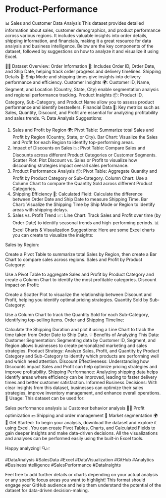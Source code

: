 # Product-Performance


📊 Sales and Customer Data Analysis
This dataset provides detailed information about sales, customer demographics, and product performance across various regions. It includes valuable insights into order details, shipping information, and financials, making it a great resource for data analysis and business intelligence. Below are the key components of the dataset, followed by suggestions on how to analyze it and visualize it using Excel.

🧑‍💼 Dataset Overview:
Order Information 🛒: Includes Order ID, Order Date, and Ship Date, helping track order progress and delivery timelines.
Shipping Details 🚚: Ship Mode and shipping times give insights into delivery performance and efficiency.
Customer Insights 🌍: Customer ID, Name, Segment, and Location (Country, State, City) enable segmentation analysis and regional performance tracking.
Product Insights 📦: Product ID, Category, Sub-Category, and Product Name allow you to assess product performance and identify bestsellers.
Financial Data 💸: Key metrics such as Sales, Quantity, Discount, and Profit are essential for analyzing profitability and sales trends.
🔍 Data Analysis Suggestions:
1. Sales and Profit by Region 🌍:
Pivot Table: Summarize total Sales and Profit by Region (Country, State, or City).
Bar Chart: Visualize the Sales and Profit for each Region to identify top-performing areas.
2. Impact of Discounts on Sales 📉:
Pivot Table: Compare Sales and Discounts across different Product Categories or Customer Segments.
Scatter Plot: Plot Discount vs. Sales or Profit to visualize how discounting strategies impact overall sales performance.
3. Product Performance Analysis 📦:
Pivot Table: Aggregate Quantity and Profit by Product Category or Sub-Category.
Column Chart: Use a Column Chart to compare the Quantity Sold across different Product Categories.
4. Shipping Efficiency 🚚:
Calculated Field: Calculate the difference between Order Date and Ship Date to measure Shipping Time.
Bar Chart: Visualize the Shipping Time by Ship Mode or Region to identify areas with shipping delays.
5. Sales vs. Profit Trend 📈:
Line Chart: Track Sales and Profit over time (by Order Date) to identify seasonal trends and high-performing periods.
📊 Excel Charts & Visualization Suggestions:
Here are some Excel charts you can create to visualize the insights:

Sales by Region:

Create a Pivot Table to summarize total Sales by Region, then create a Bar Chart to compare sales across regions.
Sales and Profit by Product Category:

Use a Pivot Table to aggregate Sales and Profit by Product Category and create a Column Chart to identify the most profitable categories.
Discount Impact on Profit:

Create a Scatter Plot to visualize the relationship between Discount and Profit, helping you identify optimal pricing strategies.
Quantity Sold by Sub-Category:

Use a Column Chart to track the Quantity Sold for each Sub-Category, identifying top-selling items.
Order and Shipping Timeline:

Calculate the Shipping Duration and plot it using a Line Chart to track the time taken from Order Date to Ship Date.
💡 Benefits of Analyzing This Data:
Customer Segmentation: Segmenting data by Customer ID, Segment, and Region allows businesses to create personalized marketing and sales strategies.
Product Strategy: Analyze Sales, Profit, and Quantity by Product Category and Sub-Category to identify which products are performing well and which need attention.
Discount Effectiveness: Understanding how Discounts impact Sales and Profit can help optimize pricing strategies and improve profitability.
Shipping Performance: Analyzing shipping data helps identify areas where efficiency can be improved, leading to faster delivery times and better customer satisfaction.
Informed Business Decisions: With clear insights from this dataset, businesses can optimize their sales strategies, improve inventory management, and enhance overall operations.
🔧 Usage:
This dataset can be used for:

Sales performance analysis 📊
Customer behavior analysis 🧑‍💼
Profit optimization 💵
Shipping and order management 🚚
Market segmentation 🌍
🚀 Get Started:
To begin your analysis, download the dataset and explore it using Excel. You can create Pivot Tables, Charts, and Calculated Fields to gain deeper insights and make data-driven decisions. All the visualizations and analyses can be performed easily using the built-in Excel tools.

Happy analyzing! 🔍📈

#DataAnalysis #SalesData #Excel #DataVisualization #GitHub #Analytics #BusinessIntelligence #SalesPerformance #DataInsights

Feel free to add further details or charts depending on your actual analysis or any specific focus areas you want to highlight! This format should engage your GitHub audience and help them understand the potential of the dataset for data-driven decision-making.
